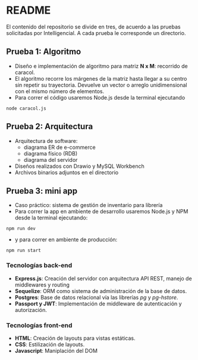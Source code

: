 # README
El contenido del repositorio se divide en tres, de acuerdo a las pruebas solicitadas por Intelligencial. A cada prueba le corresponde un directorio.
## Prueba 1: Algoritmo
* Diseño e implementación de algoritmo para matriz **N x M**: recorrido de caracol.
* El algoritmo recorre los márgenes de la matriz hasta llegar a su centro sin repetir su trayectoria. Devuelve un vector o arreglo unidimensional con el mismo número de elementos.
* Para correr el código usaremos Node.js desde la terminal ejecutando
``````
node caracol.js
``````
## Prueba 2: Arquitectura
* Arquitectura de software: 
  * diagrama ER de e-commerce
  * diagrama físico (RDB)
  * diagrama del servidor
* Diseños realizados con Drawio y MySQL Workbench
* Archivos binarios adjuntos en el directorio
## Prueba 3: mini app
* Caso práctico: sistema de gestión de inventario para librería 
* Para correr la app en ambiente de desarrollo usaremos Node.js y NPM desde la terminal ejecutando:
``````
npm run dev
``````
* y para correr en ambiente de producción:
``````
npm run start
``````
### Tecnologías back-end
* **Express.js**: Creación del servidor con arquitectura API REST, manejo de middlewares y routing
* **Sequelize**: ORM como sistema de administración de la base de datos.
* **Postgres**: Base de datos relacional vía las librerías *pg* y *pg-hstore*.
* **Passport y JWT**: Implementación de middleware de autenticación y autorización.

### Tecnologías front-end
* **HTML**: Creación de layouts para vistas estáticas.
* **CSS**: Estilización de layouts.
* **Javascript**: Maniplación del DOM